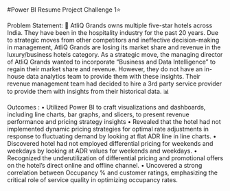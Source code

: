 #Power BI Resume Project Challenge 1⭐

Problem Statement: 🏨 AtliQ Grands owns multiple five-star hotels across India. They have been in the hospitality industry for the past 20 years. Due to strategic moves from other competitors and ineffective decision-making in management, AtliQ Grands are losing its market share and revenue in the luxury/business hotels category. As a strategic move, the managing director of AtliQ Grands wanted to incorporate “Business and Data Intelligence” to regain their market share and revenue. However, they do not have an in-house data analytics team to provide them with these insights.
Their revenue management team had decided to hire a 3rd party service provider to provide them with insights from their historical data. 📊

Outcomes :
• Utilized Power BI to craft visualizations and dashboards, including line charts, bar graphs, and slicers, to present
revenue performance and pricing strategy insights
• Revealed that the hotel had not implemented dynamic pricing strategies for optimal rate adjustments in response to
fluctuating demand by looking at flat ADR line in line charts.
• Discovered hotel had not employed differential pricing for weekends and weekdays by looking at ADR values for
weekends and weekdays.
• Recognized the underutilization of differential pricing and promotional offers on the hotel’s direct online and offline
channel.
• Uncovered a strong correlation between Occupancy % and customer ratings, emphasizing the critical role of service
quality in optimizing occupancy rates.

